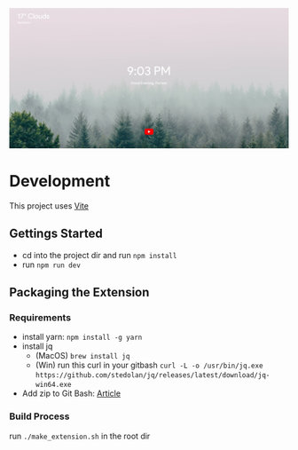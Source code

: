 ![Extension Preview](public/preview.jpg)

# Development

This project uses [Vite](https://vitejs.dev/guide/)

## Gettings Started

- cd into the project dir and run `npm install`
- run `npm run dev`


## Packaging the Extension

### Requirements
- install yarn: `npm install -g yarn`
- install jq
  - (MacOS) `brew install jq`
  - (Win) run this curl in your gitbash `curl -L -o /usr/bin/jq.exe https://github.com/stedolan/jq/releases/latest/download/jq-win64.exe`
- Add zip to Git Bash: [Article](https://ranxing.wordpress.com/2016/12/13/add-zip-into-git-bash-on-windows/#:~:text=While%20using%20git%2Dbash%2C%20you,you%20can%20get%20from%20gnuwin32.)
  
### Build Process

run `./make_extension.sh` in the root dir